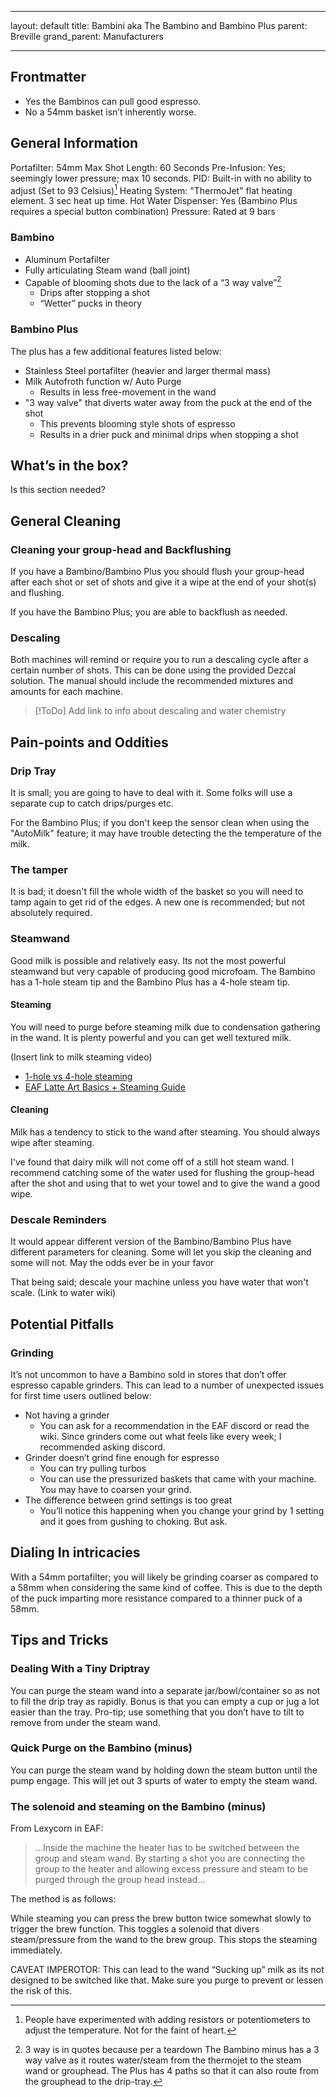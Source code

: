 
---

layout: default
title: Bambini aka The Bambino and Bambino Plus
parent: Breville 
grand_parent: Manufacturers

---


## Frontmatter
- Yes the Bambinos can pull good espresso.
- No a 54mm basket isn’t inherently worse. 


## General Information
Portafilter: 54mm
Max Shot Length: 60 Seconds
Pre-Infusion: Yes; seemingly lower pressure; max 10 seconds.
PID: Built-in  with no ability to adjust (Set to 93 Celsius)[^1]
Heating System: "ThermoJet" flat heating element. 3 sec heat up time.
Hot Water Dispenser: Yes (Bambino Plus requires a special button combination)
Pressure: Rated at 9 bars

### Bambino
- Aluminum Portafilter
- Fully articulating Steam wand (ball joint)
- Capable of blooming shots due to the lack of a “3 way valve”[^2]
	- Drips after stopping a shot
	- “Wetter” pucks in theory
### Bambino Plus
The plus has a few additional features listed below:
- Stainless Steel portafilter (heavier and larger thermal mass)
- Milk Autofroth function w/ Auto Purge
	- Results in less free-movement in the wand 
- "3 way valve" that diverts water away from the puck at the end of the shot
	- This prevents blooming style shots of espresso
	- Results in a drier puck and minimal drips when stopping a shot



## What’s in the box?

Is this section needed?

## General Cleaning

### Cleaning your group-head and Backflushing
If you have a Bambino/Bambino Plus  you should flush your group-head after each shot or set of shots and give it a wipe at the end of your shot(s) and flushing.

If you have the Bambino Plus; you are able to backflush as needed. 

### Descaling
Both machines will remind or require you to run a descaling cycle after a certain number of shots. This can be done using the provided Dezcal solution. The manual should include the recommended mixtures and amounts for each machine.


> [!ToDo] Add link to info about descaling and water chemistry





## Pain-points and Oddities

### Drip Tray
It is small; you are going to have to deal with it. Some folks will use a separate cup to catch drips/purges etc. 

For the Bambino Plus; if you don't keep the sensor clean when using the "AutoMilk" feature; it may have trouble detecting the the temperature of the milk.

### The tamper
It is bad; it doesn't fill the whole width of the basket so you will need to tamp again to get rid of the edges. A new one is recommended; but not absolutely required. 


### Steamwand
Good milk is possible and relatively easy. Its not the most powerful steamwand but very capable of producing good microfoam. The Bambino has a 1-hole steam tip and the Bambino Plus has a 4-hole steam tip.

#### Steaming
You will need to purge before steaming milk due to condensation gathering in the wand. It is plenty powerful and you can get well textured milk. 

(Insert link to milk steaming video)
- [1-hole vs 4-hole steaming](https://www.youtube.com/watch?v=ZBj9ejasCiI)
- [EAF Latte Art Basics + Steaming Guide](https://espressoaf.com/guides/latteart.html)
#### Cleaning
Milk has a tendency to stick to the wand after steaming. You should always wipe after steaming. 

I've found that dairy milk will not come off of a still hot steam wand. I recommend catching some of the water used for flushing the group-head after the shot and using that to wet your towel and to give the wand a good wipe. 

### Descale Reminders
It would appear different version of the Bambino/Bambino Plus have different parameters for cleaning. Some will let you skip the cleaning and some will not. May the odds ever be in your favor

That being said; descale your machine unless you have water that won't scale. 
(Link to water wiki)


## Potential Pitfalls

### Grinding
It’s not uncommon to have a Bambino sold in stores that don’t offer espresso capable grinders. This can lead to a number of unexpected issues for first time users outlined below:

 - Not having a grinder
	 - You can ask for a recommendation in the EAF discord or read the wiki. Since grinders come out what feels like every week; I recommended asking discord. 
 - Grinder doesn’t grind fine enough for espresso
	 - You can try pulling turbos
	 - You can use the pressurized baskets that came with your machine. You may have to coarsen your grind. 
 - The difference between grind settings is too great
	 - You’ll notice this happening when you change your grind by 1 setting and it goes from gushing to choking. But ask. 
 



## Dialing In intricacies 
With a 54mm portafilter; you will likely be grinding coarser as compared to a 58mm when considering the same kind of coffee. This is due to the depth of the puck imparting more resistance compared to a thinner puck of a 58mm.  




## Tips and Tricks 

### Dealing With a Tiny Driptray
You can purge the steam wand into a separate jar/bowl/container so as not to fill the drip tray as rapidly. Bonus is that you can empty a cup or jug a lot easier than the tray. Pro-tip; use something that you don’t have to tilt to remove from under the steam wand. 
### Quick Purge on the Bambino (minus)
You can purge the steam wand by holding down the steam button until the pump engage. This will jet out 3 spurts of water to empty the steam wand.
### The solenoid and steaming on the Bambino (minus)
From Lexycorn in EAF: 
>…Inside the machine the heater has to be switched between the group and steam wand. By starting a shot you are connecting the group to the heater and allowing excess pressure and steam to be purged through the group head instead… 

The method is as follows: 

While steaming you can press the brew button twice somewhat slowly to trigger the brew function. This toggles a solenoid that divers steam/pressure from the wand to the brew group. This stops the steaming immediately. 

CAVEAT IMPEROTOR: This can lead to the wand “Sucking up” milk as its not designed to be switched like that. Make sure you purge to prevent or lessen the risk of this. 

[^1]: People have experimented with adding resistors or potentiometers to adjust the temperature. Not for the faint of heart. 

[^2]: 3 way is in quotes because per a teardown The Bambino minus has a 3 way valve as it routes water/steam from the thermojet to the steam wand or grouphead. The Plus has 4 paths so that it can also route from the grouphead to the drip-tray.
